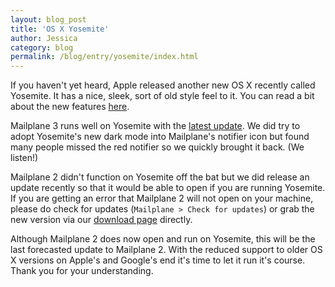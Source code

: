 ```yaml
---
layout: blog_post
title: 'OS X Yosemite'
author: Jessica
category: blog
permalink: /blog/entry/yosemite/index.html
---
```


If you haven't yet heard, Apple released another new OS X recently called Yosemite. It has a nice, sleek, sort of old style feel to it. You can read a bit about the new features [here](https://www.apple.com/osx).

Mailplane 3 runs well on Yosemite with the [latest update](http://mailplaneapp.com/releases/mailplane3.html#1244). We did try to adopt Yosemite's new dark mode into Mailplane's notifier icon but found many people missed the red notifier so we quickly brought it back. (We listen!)

Mailplane 2 didn't function on Yosemite off the bat but we did release an update recently so that it would be able to open if you are running Yosemite. If you are getting an error that Mailplane 2 will not open on your machine, please do check for updates (`Mailplane > Check for updates`) or grab the new version via our [download page](http://mailplaneapp.com/download) directly.

Although Mailplane 2 does now open and run on Yosemite, this will be the last forecasted update to Mailplane 2. With the reduced support to older OS X versions on Apple's and Google's end it's time to let it run it's course. Thank you for your understanding.
